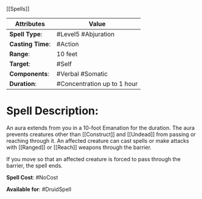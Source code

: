 [[Spells]]

| Attributes         | Value                       |
| ------------------ | --------------------------- |
| **Spell Type**:    | #Level5 #Abjuration         |
| **Casting Time**:  | #Action                     |
| **Range**:         | 10 feet                     |
| **Target**:        | #Self                       |
| **Components**:    | #Verbal #Somatic            |
| **Duration**:      | #Concentration up to 1 hour |

# Spell Description: 
An aura extends from you in a 10-foot Emanation for the duration. The aura prevents creatures other than [[Construct]] and [[Undead]] from passing or reaching through it. An affected creature can cast spells or make attacks with [[Ranged]] or [[Reach]] weapons through the barrier.

If you move so that an affected creature is forced to pass through the barrier, the spell ends.

**Spell Cost**: #NoCost 

**Available for**: #DruidSpell 